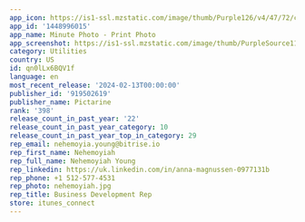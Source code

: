 ```yaml
---
app_icon: https://is1-ssl.mzstatic.com/image/thumb/Purple126/v4/47/72/c9/4772c9f0-4784-d5d7-d6a7-5923aa609350/AppIcon-0-0-1x_U007emarketing-0-10-0-85-220.png/1024x1024bb.png
app_id: '1448996015'
app_name: Minute Photo - Print Photo
app_screenshot: https://is1-ssl.mzstatic.com/image/thumb/PurpleSource116/v4/ae/99/e6/ae99e6ae-ccf3-3718-b7a0-ec1909345a3a/243974bc-78f6-44ad-9f61-42959c5bd087_ALL_SCREENS-Calamar_Apple2022_V5_1242x2688Apple-store-screen1.jpg/1242x2688bb.png
category: Utilities
country: US
id: qn0lLx6BQV1f
language: en
most_recent_release: '2024-02-13T00:00:00'
publisher_id: '919502619'
publisher_name: Pictarine
rank: '398'
release_count_in_past_year: '22'
release_count_in_past_year_category: 10
release_count_in_past_year_top_in_category: 29
rep_email: nehemoyia.young@bitrise.io
rep_first_name: Nehemoyiah
rep_full_name: Nehemoyiah Young
rep_linkedin: https://uk.linkedin.com/in/anna-magnussen-0977131b
rep_phone: +1 512-577-4531
rep_photo: nehemoyiah.jpg
rep_title: Business Development Rep
store: itunes_connect
---
```

